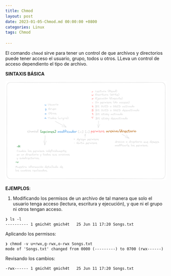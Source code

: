 ```yaml
---
title: Chmod
layout: post
date: 2023-01-05-Chmod.md 00:00:00 +0800
categories: Linux
tags: Chmod

---
```


El comando `chmod` sirve para tener un control de que archivos y directorios puede tener acceso el usuario, grupo, todos u otros. LLeva un control de acceso dependiento el tipo de archivo.

**SINTAXIS BÁSICA**

![chmod](/assets/images/Post/P2/chmod.png)

**EJEMPLOS**:

1. Modificando los permisos de un archivo de tal manera que solo el usuario tenga acceso (lectura, escritura y ejecución), y que ni el grupo ni otros tengan acceso.

```shell
❯ ls -l
---------- 1 gmich4t gmich4t   25 Jun 11 17:20 Songs.txt
```

Aplicando los permisos:

```shell
❯ chmod -v u+rwx,g-rwx,o-rwx Songs.txt
mode of 'Songs.txt' changed from 0000 (---------) to 0700 (rwx------)
```

Revisando los cambios:

```shell
-rwx------ 1 gmich4t gmich4t   25 Jun 11 17:20 Songs.txt
```






